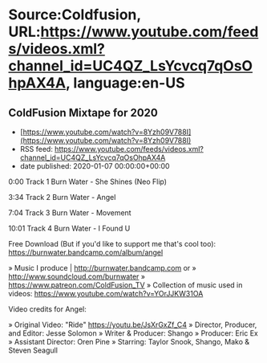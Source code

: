 # Source:Coldfusion, URL:https://www.youtube.com/feeds/videos.xml?channel_id=UC4QZ_LsYcvcq7qOsOhpAX4A, language:en-US

## ColdFusion Mixtape for 2020
 - [https://www.youtube.com/watch?v=8Yzh09V788I](https://www.youtube.com/watch?v=8Yzh09V788I)
 - RSS feed: https://www.youtube.com/feeds/videos.xml?channel_id=UC4QZ_LsYcvcq7qOsOhpAX4A
 - date published: 2020-01-07 00:00:00+00:00

0:00 Track 1 Burn Water - She Shines (Neo Flip)

3:34 Track 2 Burn Water - Angel

7:04 Track 3 Burn Water - Movement

10:01 Track 4 Burn Water - I Found U

Free Download (But if you'd like to support me that's cool too): https://burnwater.bandcamp.com/album/angel

» Music I produce | http://burnwater.bandcamp.com or 
» http://www.soundcloud.com/burnwater
» https://www.patreon.com/ColdFusion_TV
» Collection of music used in videos: https://www.youtube.com/watch?v=YOrJJKW31OA

Video credits for Angel:

» Original Video: "Ride" https://youtu.be/JsXrGxZf_C4
» Director, Producer, and Editor: Jesse Solomon
» Writer & Producer: Shango 
» Producer: Eric Ex
» Assistant Director: Oren Pine
» Starring: Taylor Snook, Shango, Mako & Steven Seagull

